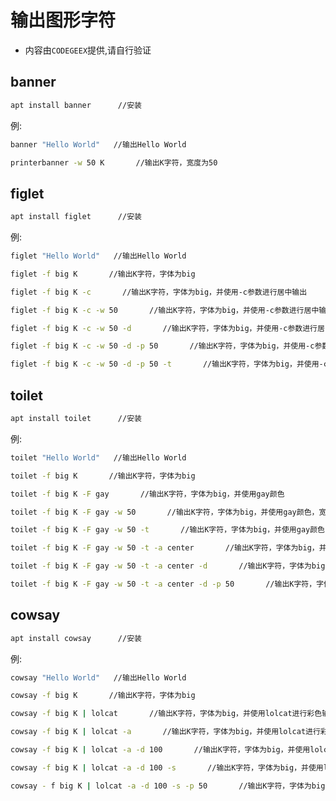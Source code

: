 # 输出图形字符

* 内容由`CODEGEEX`提供,请自行验证

## banner

```bash
apt install banner      //安装
```

例:

```bash
banner "Hello World"   //输出Hello World
```

```bash
printerbanner -w 50 K       //输出K字符，宽度为50
```

## figlet

```bash
apt install figlet      //安装
```

例:

```bash
figlet "Hello World"   //输出Hello World
```

```bash
figlet -f big K       //输出K字符，字体为big
```

```bash
figlet -f big K -c       //输出K字符，字体为big，并使用-c参数进行居中输出
```

```bash
figlet -f big K -c -w 50       //输出K字符，字体为big，并使用-c参数进行居中输出，宽度为50
```

```bash
figlet -f big K -c -w 50 -d       //输出K字符，字体为big，并使用-c参数进行居中输出，宽度为50，并使用-d参数进行静音输出
```

```bash
figlet -f big K -c -w 50 -d -p 50       //输出K字符，字体为big，并使用-c参数进行居中输出，宽度为50，并使用-d参数进行静音输出，并使用-p参数设置动画位置为50
```

```bash
figlet -f big K -c -w 50 -d -p 50 -t       //输出K字符，字体为big，并使用-c参数进行居中输出，宽度为50，并使用-d参数进行静音输出，并使用-p参数设置动画位置为50，并使用-t参数进行动画效果
```


## toilet

```bash
apt install toilet      //安装
```

例:

```bash
toilet "Hello World"   //输出Hello World
```

```bash
toilet -f big K       //输出K字符，字体为big
```

```bash
toilet -f big K -F gay       //输出K字符，字体为big，并使用gay颜色
```

```bash
toilet -f big K -F gay -w 50       //输出K字符，字体为big，并使用gay颜色，宽度为50
```

```bash
toilet -f big K -F gay -w 50 -t       //输出K字符，字体为big，并使用gay颜色，宽度为50，并使用-t参数进行动画效果
```

```bash
toilet -f big K -F gay -w 50 -t -a center       //输出K字符，字体为big，并使用gay颜色，宽度为50，并使用-t参数进行动画效果，并使用-a参数进行居中输出
```

```bash
toilet -f big K -F gay -w 50 -t -a center -d       //输出K字符，字体为big，并使用gay颜色，宽度为50，并使用-t参数进行动画效果，并使用-a参数进行居中输出，并使用-d参数进行静音输出
```

```bash
toilet -f big K -F gay -w 50 -t -a center -d -p 50       //输出K字符，字体为big，并使用gay颜色，宽度为50，并使用-t参数进行动画效果，并使用-a参数进行居中输出，并使用-d参数进行静音输出，并使用-p参数设置动画位置为50
```



## cowsay
```bash
apt install cowsay      //安装
```

例:

```bash
cowsay "Hello World"   //输出Hello World
```

```bash
cowsay -f big K       //输出K字符，字体为big
```

```bash
cowsay -f big K | lolcat       //输出K字符，字体为big，并使用lolcat进行彩色输出
```

```bash
cowsay -f big K | lolcat -a       //输出K字符，字体为big，并使用lolcat进行彩色输出，并使用-a参数进行动画效果
```

```bash
cowsay -f big K | lolcat -a -d 100       //输出K字符，字体为big，并使用lolcat进行彩色输出，并使用-a参数进行动画效果，并使用-d参数设置动画速度为100
```

```bash
cowsay -f big K | lolcat -a -d 100 -s       //输出K字符，字体为big，并使用lolcat进行彩色输出，并使用-a参数进行动画效果，并使用-d参数设置动画速度为100，并使用-s参数进行静音输出
```

```bash
cowsay - f big K | lolcat -a -d 100 -s -p 50       //输出K字符，字体为big，并使用lolcat进行彩色输出，并使用-a参数进行动画效果，并使用-d参数设置动画速度为100，并使用-s参数进行静音输出，并使用-p参数设置动画位置为50
```